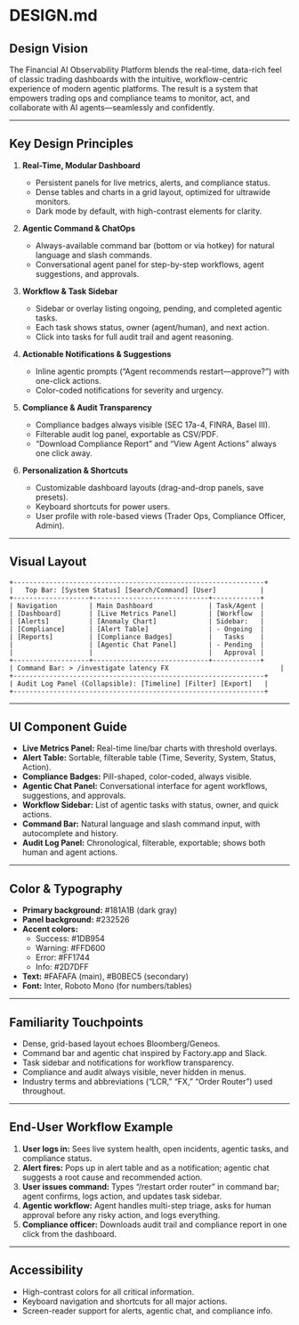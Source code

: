# DESIGN.md

## Design Vision

The Financial AI Observability Platform blends the real-time, data-rich feel of classic trading dashboards with the intuitive, workflow-centric experience of modern agentic platforms. The result is a system that empowers trading ops and compliance teams to monitor, act, and collaborate with AI agents—seamlessly and confidently.

---

## Key Design Principles

1. **Real-Time, Modular Dashboard**
   - Persistent panels for live metrics, alerts, and compliance status.
   - Dense tables and charts in a grid layout, optimized for ultrawide monitors.
   - Dark mode by default, with high-contrast elements for clarity.

2. **Agentic Command & ChatOps**
   - Always-available command bar (bottom or via hotkey) for natural language and slash commands.
   - Conversational agent panel for step-by-step workflows, agent suggestions, and approvals.

3. **Workflow & Task Sidebar**
   - Sidebar or overlay listing ongoing, pending, and completed agentic tasks.
   - Each task shows status, owner (agent/human), and next action.
   - Click into tasks for full audit trail and agent reasoning.

4. **Actionable Notifications & Suggestions**
   - Inline agentic prompts (“Agent recommends restart—approve?”) with one-click actions.
   - Color-coded notifications for severity and urgency.

5. **Compliance & Audit Transparency**
   - Compliance badges always visible (SEC 17a-4, FINRA, Basel III).
   - Filterable audit log panel, exportable as CSV/PDF.
   - “Download Compliance Report” and “View Agent Actions” always one click away.

6. **Personalization & Shortcuts**
   - Customizable dashboard layouts (drag-and-drop panels, save presets).
   - Keyboard shortcuts for power users.
   - User profile with role-based views (Trader Ops, Compliance Officer, Admin).

---

## Visual Layout

```
+---------------------------------------------------------------+
|   Top Bar: [System Status] [Search/Command] [User]           |
+-------------------+-----------------------------+------------+
| Navigation        | Main Dashboard              | Task/Agent |
| [Dashboard]       | [Live Metrics Panel]        | [Workflow  |
| [Alerts]          | [Anomaly Chart]             | Sidebar:   |
| [Compliance]      | [Alert Table]               | - Ongoing  |
| [Reports]         | [Compliance Badges]         |   Tasks    |
|                   | [Agentic Chat Panel]        | - Pending  |
|                   |                             |   Approval |
+-------------------+-----------------------------+------------+
| Command Bar: > /investigate latency FX                            |
+---------------------------------------------------------------+
| Audit Log Panel (Collapsible): [Timeline] [Filter] [Export]   |
+---------------------------------------------------------------+
```

---

## UI Component Guide

- **Live Metrics Panel:** Real-time line/bar charts with threshold overlays.
- **Alert Table:** Sortable, filterable table (Time, Severity, System, Status, Action).
- **Compliance Badges:** Pill-shaped, color-coded, always visible.
- **Agentic Chat Panel:** Conversational interface for agent workflows, suggestions, and approvals.
- **Workflow Sidebar:** List of agentic tasks with status, owner, and quick actions.
- **Command Bar:** Natural language and slash command input, with autocomplete and history.
- **Audit Log Panel:** Chronological, filterable, exportable; shows both human and agent actions.

---

## Color & Typography

- **Primary background:** #181A1B (dark gray)
- **Panel background:** #232526
- **Accent colors:**  
  - Success: #1DB954  
  - Warning: #FFD600  
  - Error: #FF1744  
  - Info: #2D7DFF  
- **Text:** #FAFAFA (main), #B0BEC5 (secondary)
- **Font:** Inter, Roboto Mono (for numbers/tables)

---

## Familiarity Touchpoints

- Dense, grid-based layout echoes Bloomberg/Geneos.
- Command bar and agentic chat inspired by Factory.app and Slack.
- Task sidebar and notifications for workflow transparency.
- Compliance and audit always visible, never hidden in menus.
- Industry terms and abbreviations (“LCR,” “FX,” “Order Router”) used throughout.

---

## End-User Workflow Example

1. **User logs in:** Sees live system health, open incidents, agentic tasks, and compliance status.
2. **Alert fires:** Pops up in alert table and as a notification; agentic chat suggests a root cause and recommended action.
3. **User issues command:** Types “/restart order router” in command bar; agent confirms, logs action, and updates task sidebar.
4. **Agentic workflow:** Agent handles multi-step triage, asks for human approval before any risky action, and logs everything.
5. **Compliance officer:** Downloads audit trail and compliance report in one click from the dashboard.

---

## Accessibility

- High-contrast colors for all critical information.
- Keyboard navigation and shortcuts for all major actions.
- Screen-reader support for alerts, agentic chat, and compliance info.
